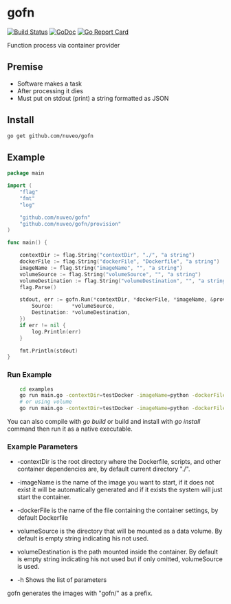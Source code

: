 # gofn

[![Build Status](https://travis-ci.org/nuveo/gofn.svg?branch=master)](https://travis-ci.org/nuveo/gofn)
[![GoDoc](https://godoc.org/github.com/nuveo/gofn?status.png)](https://godoc.org/github.com/nuveo/gofn)
[![Go Report Card](https://goreportcard.com/badge/github.com/nuveo/gofn)](https://goreportcard.com/report/github.com/nuveo/gofn)

Function process via container provider

## Premise

- Software makes a task
- After processing it dies
- Must put on stdout (print) a string formatted as JSON

## Install

```bash
go get github.com/nuveo/gofn
```

## Example

```go
package main

import (
	"flag"
	"fmt"
	"log"

	"github.com/nuveo/gofn"
	"github.com/nuveo/gofn/provision"
)

func main() {

	contextDir := flag.String("contextDir", "./", "a string")
	dockerFile := flag.String("dockerFile", "Dockerfile", "a string")
	imageName := flag.String("imageName", "", "a string")
	volumeSource := flag.String("volumeSource", "", "a string")
	volumeDestination := flag.String("volumeDestination", "", "a string")
	flag.Parse()

	stdout, err := gofn.Run(*contextDir, *dockerFile, *imageName, &provision.VolumeOptions{
		Source:      *volumeSource,
		Destination: *volumeDestination,
	})
	if err != nil {
		log.Println(err)
	}

	fmt.Println(stdout)
}
```

### Run Example

```bash
	cd examples
	go run main.go -contextDir=testDocker -imageName=python -dockerFile=Dockerfile
	# or using volume
	go run main.go -contextDir=testDocker -imageName=python -dockerFile=Dockerfile -volumeSource=/tmp -volumeDestination=/tmp
```

You can also compile with _go build_ or build and install with _go install_ command then run it as a native executable.

### Example Parameters

- -contextDir is the root directory where the Dockerfile, scripts, and other container dependencies are, by default current directory "./".

- -imageName is the name of the image you want to start, if it does not exist it will be automatically generated and if it exists the system will just start the container.

- -dockerFile is the name of the file containing the container settings, by default Dockerfile

- volumeSource is the directory that will be mounted as a data volume. By default is empty string indicating his not used.

- volumeDestination is the path mounted inside the container. By default is empty string indicating his  not used but if only omitted, volumeSource is used.

- -h Shows the list of parameters

gofn generates the images with "gofn/" as a prefix.
